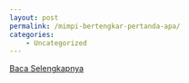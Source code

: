 ```yaml
---
layout: post
permalink: /mimpi-bertengkar-pertanda-apa/
categories:
    - Uncategorized
---
```


[Baca Selengkapnya](/03)